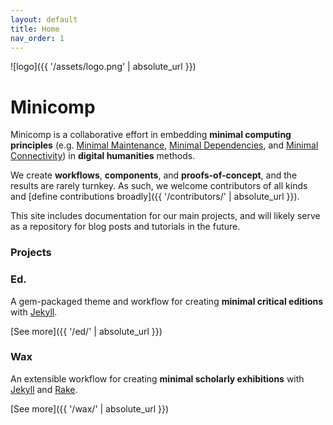 ```yaml
---
layout: default
title: Home
nav_order: 1
---
```


![logo]({{ '/assets/logo.png' | absolute_url }})

# Minicomp

Minicomp is a collaborative effort in embedding __minimal computing principles__ (e.g. [Minimal Maintenance](http://go-dh.github.io/mincomp/thoughts/2016/10/03/tldr/#minimal-maintenance), [Minimal Dependencies](http://go-dh.github.io/mincomp/thoughts/2016/10/03/tldr/#minimal-dependencies), and [Minimal Connectivity](http://go-dh.github.io/mincomp/thoughts/2016/10/03/tldr/#minimal-connectivity)) in __digital humanities__ methods.

We create __workflows__, __components__, and __proofs-of-concept__, and the results are rarely turnkey. As such, we welcome contributors of all kinds and [define contributions broadly]({{ '/contributors/' | absolute_url }}).

This site includes documentation for our main projects, and will likely serve as a repository for blog posts and tutorials in the future.

### Projects

### Ed.
A gem-packaged theme and workflow for creating __minimal critical editions__ with [Jekyll](http://jekyllrb.com/).

[See more]({{ '/ed/' | absolute_url }})

### Wax
An extensible workflow for creating __minimal scholarly exhibitions__ with [Jekyll](http://jekyllrb.com/) and [Rake](https://ruby.github.io/rake/).

[See more]({{ '/wax/' | absolute_url }})
